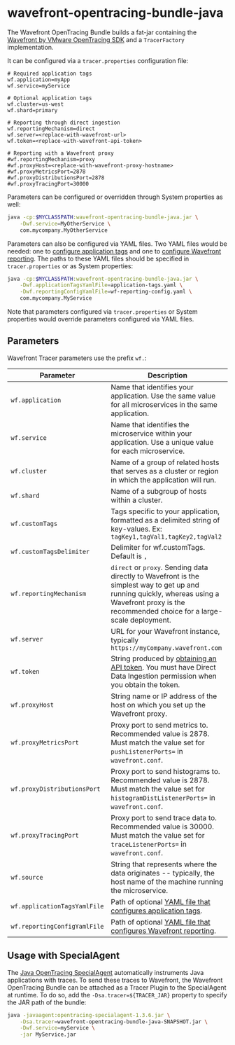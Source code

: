 # wavefront-opentracing-bundle-java

The Wavefront OpenTracing Bundle builds a fat-jar containing the [Wavefront by VMware OpenTracing
 SDK](https://github.com/wavefrontHQ/wavefront-opentracing-sdk-java) and a `TracerFactory` 
 implementation.

It can be configured via a `tracer.properties` configuration file:

```properties
# Required application tags
wf.application=myApp
wf.service=myService

# Optional application tags
wf.cluster=us-west
wf.shard=primary

# Reporting through direct ingestion
wf.reportingMechanism=direct
wf.server=<replace-with-wavefront-url>
wf.token=<replace-with-wavefront-api-token>

# Reporting with a Wavefront proxy
#wf.reportingMechanism=proxy
#wf.proxyHost=<replace-with-wavefront-proxy-hostname>
#wf.proxyMetricsPort=2878
#wf.proxyDistributionsPort=2878
#wf.proxyTracingPort=30000
```

Parameters can be configured or overridden through System properties as well:

```bash
java -cp:$MYCLASSPATH:wavefront-opentracing-bundle-java.jar \
    -Dwf.service=MyOtherService \
    com.mycompany.MyOtherService
```

Parameters can also be configured via YAML files. Two YAML files would be needed: one to 
[configure application tags](https://github.com/wavefrontHQ/wavefront-jersey-sdk-java#1-configure-application-tags) 
and one to [configure Wavefront reporting](https://github.com/wavefrontHQ/wavefront-jersey-sdk-java#2-configure-wavefront-reporting). 
The paths to these YAML files should be specified in `tracer.properties` or as System properties:

```bash
java -cp:$MYCLASSPATH:wavefront-opentracing-bundle-java.jar \
    -Dwf.applicationTagsYamlFile=application-tags.yaml \
    -Dwf.reportingConfigYamlFile=wf-reporting-config.yaml \
    com.mycompany.MyService
```

Note that parameters configured via `tracer.properties` or System properties would override parameters configured via YAML files.

## Parameters

Wavefront Tracer parameters use the prefix `wf.`:

| Parameter | Description |
| --------- | ----------- |
| `wf.application`              | Name that identifies your application. Use the same value for all microservices in the same application. |
| `wf.service`                  | Name that identifies the microservice within your application. Use a unique value for each microservice. |
| `wf.cluster`                  | Name of a group of related hosts that serves as a cluster or region in which the application will run. |
| `wf.shard`                    | Name of a subgroup of hosts within a cluster. |
| `wf.customTags`               | Tags specific to your application, formatted as a delimited string of key-values. Ex: `tagKey1,tagVal1,tagKey2,tagVal2` |
| `wf.customTagsDelimiter`      | Delimiter for wf.customTags. Default is `,` |
| `wf.reportingMechanism`       | `direct` or `proxy`. Sending data directly to Wavefront is the simplest way to get up and running quickly, whereas using a Wavefront proxy is the recommended choice for a large-scale deployment. |
| `wf.server`                   | URL for your Wavefront instance, typically `https://myCompany.wavefront.com` |
| `wf.token`                    | String produced by [obtaining an API token](https://docs.wavefront.com/wavefront_api.html#generating-an-api-token). You must have Direct Data Ingestion permission when you obtain the token. |
| `wf.proxyHost`                | String name or IP address of the host on which you set up the Wavefront proxy. |
| `wf.proxyMetricsPort`         | Proxy port to send metrics to. Recommended value is 2878. Must match the value set for `pushListenerPorts=` in `wavefront.conf`. |
| `wf.proxyDistributionsPort`   | Proxy port to send histograms to. Recommended value is 2878. Must match the value set for `histogramDistListenerPorts=` in `wavefront.conf`. |
| `wf.proxyTracingPort`         | Proxy port to send trace data to. Recommended value is 30000. Must match the value set for `traceListenerPorts=` in `wavefront.conf`. |
| `wf.source`                   | String that represents where the data originates -- typically, the host name of the machine running the microservice. |
| `wf.applicationTagsYamlFile`  | Path of optional [YAML file that configures application tags](https://github.com/wavefrontHQ/wavefront-jersey-sdk-java#1-configure-application-tags). |
| `wf.reportingConfigYamlFile`  | Path of optional [YAML file that configures Wavefront reporting](https://github.com/wavefrontHQ/wavefront-jersey-sdk-java#2-configure-wavefront-reporting). |

## Usage with SpecialAgent

The [Java OpenTracing SpecialAgent](https://github.com/opentracing-contrib/java-specialagent) 
automatically instruments Java applications with traces. To send these traces to Wavefront, the 
Wavefront OpenTracing Bundle can be attached as a Tracer Plugin to the SpecialAgent at runtime. 
To do so, add the `-Dsa.tracer=${TRACER_JAR}` property to specify the JAR path of the bundle:

```bash
java -javaagent:opentracing-specialagent-1.3.6.jar \
    -Dsa.tracer=wavefront-opentracing-bundle-java-SNAPSHOT.jar \
    -Dwf.service=myService \
    -jar MyService.jar
```
